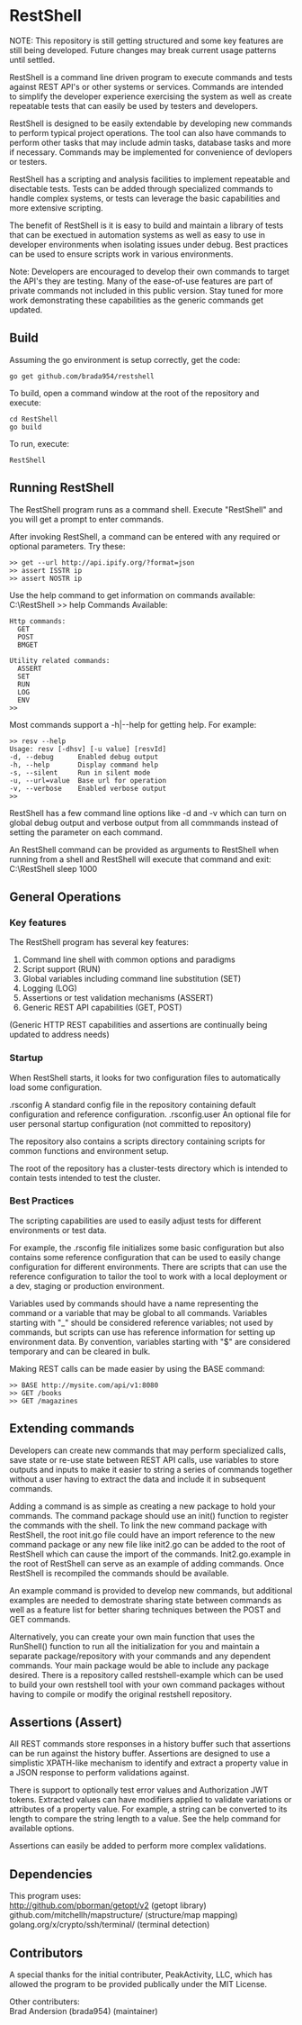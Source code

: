 # RestShell

NOTE: This repository is still getting structured and some key features are still being developed. Future changes may break current usage patterns until settled.

RestShell is a command line driven program to execute commands and tests against REST API's or other systems or services. Commands are intended to simplify the developer experience exercising the system as well as create repeatable tests that can easily be used by testers and developers.

RestShell is designed to be easily extendable by developing new commands to perform typical project operations. The tool can also have commands to perform other tasks that may include admin tasks, database tasks and more if necessary. Commands may be implemented for convenience of devlopers or testers.

RestShell has a scripting and analysis facilities to implement repeatable and disectable tests. Tests can be added through specialized commands to handle complex systems, or tests can leverage the basic capabilities and more extensive scripting.

The benefit of RestShell is it is easy to build and maintain a library of tests that can be exectued in automation systems as well as easy to use in developer environments when isolating issues under debug. Best practices can be used to ensure scripts work in various environments.

Note: Developers are encouraged to develop their own commands to target the API's they are testing. Many of the ease-of-use features are part of private commands not included in this public version. Stay tuned for more work demonstrating these capabilities as the generic commands get updated.

## Build
Assuming the go environment is setup correctly, get the code:

    go get github.com/brada954/restshell

To build, open a command window at the root of the repository and execute:

    cd RestShell
    go build

To run, execute:

    RestShell

## Running RestShell
The RestShell program runs as a command shell. Execute "RestShell" and you will get a prompt to enter commands.

After invoking RestShell, a command can be entered with any required or optional parameters. Try these:

    >> get --url http://api.ipify.org/?format=json  
    >> assert ISSTR ip  
    >> assert NOSTR ip  

Use the help command to get information on commands available:
    C:\RestShell
    >> help
    Commands Available:

    Http commands:
      GET
      POST
      BMGET

    Utility related commands:
      ASSERT
      SET
      RUN
      LOG
      ENV
    >>

Most commands support a -h|--help for getting help. For example:

    >> resv --help
    Usage: resv [-dhsv] [-u value] [resvId]
    -d, --debug      Enabled debug output
    -h, --help       Display command help
    -s, --silent     Run in silent mode
    -u, --url=value  Base url for operation
    -v, --verbose    Enabled verbose output
    >>

RestShell has a few command line options like -d and -v which can turn on global debug output and verbose output from all commmands instead of setting the parameter on each command.

An RestShell command can be provided as arguments to RestShell when running from a shell and RestShell will execute that command and exit:
        C:\RestShell sleep 1000

## General Operations

### Key features
The RestShell program has several key features:
1. Command line shell with common options and paradigms
2. Script support (RUN)
3. Global variables including command line substitution (SET)
4. Logging (LOG)
5. Assertions or test validation mechanisms (ASSERT)
4. Generic REST API capabilities (GET, POST)

(Generic HTTP REST capabilities and assertions are continually being updated to address needs)

### Startup
When RestShell starts, it looks for two configuration files to automatically load some configuration.

.rsconfig
    A standard config file in the repository containing default configuration and reference configuration.
.rsconfig.user
    An optional file for user personal startup configuration (not committed to repository)

The repository also contains a scripts directory containing scripts for common functions and environment setup.

The root of the repository has a cluster-tests directory which is intended to contain tests intended to test the cluster.

### Best Practices
The scripting capabilities are used to easily adjust tests for different environments or test data.

For example, the .rsconfig file initializes some basic configuration but also contains some reference configuration that can be used to easily change configuration for different environments. There are scripts that can use the reference configuration to tailor the tool to work with a local deployment or a dev, staging or production environment.

Variables used by commands should have a name representing the command or a variable that may be global to all commands. Variables starting with "_" should be considered reference variables; not used by commands, but scripts can use has reference information for setting up environment data. By convention, variables starting with "$" are considered temporary and can be cleared in bulk.

Making REST calls can be made easier by using the BASE command:

    >> BASE http://mysite.com/api/v1:8080
    >> GET /books
    >> GET /magazines

## Extending commands
Developers can create new commands that may perform specialized calls, save state or re-use state between REST API calls, use variables to store outputs and inputs to make it easier to string a series of commands together without a user having to extract the data and include it in subsequent commands.

Adding a command is as simple as creating a new package to hold your commands. The command package should use an init() function to register the commands with the shell. To link the new command package with RestShell, the root init.go file could have an import reference to the new command package or any new file like init2.go can be added to the root of RestShell which can cause the import of the commands. Init2.go.example in the root of RestShell can serve as an example of adding commands. Once RestShell is recompiled the commands should be available.

An example command is provided to develop new commands, but additional examples are needed to demostrate sharing state between commands as well as a feature list for better sharing techniques between the POST and GET commands.

Alternatively, you can create your own main function that uses the RunShell() function to run all the initialization for you and maintain a separate package/repository with your commands and any dependent commands. Your main package would be able to include any package desired. There is a repository called restshell-example which can be used to build your own restshell tool with your own command packages without having to compile or modify the original restshell repository.

## Assertions (Assert)
All REST commands store responses in a history buffer such that assertions can be run against the history buffer. Assertions are designed to use a simplistic XPATH-like mechanism to identify and extract a property value in a JSON response to perform validations against.

There is support to optionally test error values and Authorization JWT tokens. Extracted values can have modifiers applied to validate variations or attributes of a property value. For example, a string can be converted to its length to compare the string length to a value. See the help command for available options.

Assertions can easily be added to perform more complex validations.

## Dependencies
This program uses:  
    http://github.com/pborman/getopt/v2 (getopt library)  
    github.com/mitchellh/mapstructure/ (structure/map mapping)  
    golang.org/x/crypto/ssh/terminal/ (terminal detection)  

## Contributors
A special thanks for the initial contributer, PeakActivity, LLC, which has allowed the program to be provided publically under the MIT License.

Other contributers:  
Brad Andersion (brada954) (maintainer)